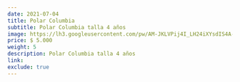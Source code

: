 ```yaml
---
date: 2021-07-04
title: Polar Columbia
subtitle: Polar Columbia talla 4 años
image: https://lh3.googleusercontent.com/pw/AM-JKLVPij4I_LH24iXYsdIS4A-AhQLRYxvwdhovGqc1dGs-zojrQc3dd4UhVDmPzaDjuJwEA-qAaTGJ5sE5QEpQWesa1yej9JlzCIS2DjQK6Pt_TRd-qrafrDFFO32ZV_EeeRqwTXnpH-KJqk3vC524zOsLDw=w828-h621-no?authuser=0
price: $ 5.000
weight: 5
description: Polar Columbia talla 4 años
link: 
exclude: true
---
```

